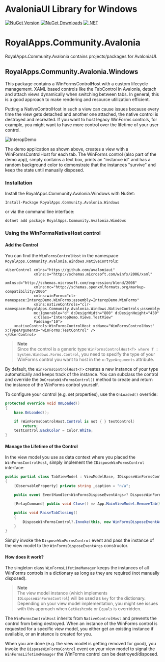 # AvaloniaUI Library for Windows 

[![NuGet Version](https://img.shields.io/nuget/v/RoyalApps.Community.Avalonia.Windows.svg?style=flat)](https://www.nuget.org/packages/RoyalApps.Community.Avalonia.Windows)
[![NuGet Downloads](https://img.shields.io/nuget/dt/RoyalApps.Community.Avalonia.Windows.svg?color=green)](https://www.nuget.org/packages/RoyalApps.Community.Avalonia.Windows)
[![.NET](https://img.shields.io/badge/.NET-%3E%3D%20%207.0-blueviolet)](https://dotnet.microsoft.com/download)

# RoyalApps.Community.Avalonia
RoyalApps.Community.Avalonia contains projects/packages for AvaloniaUI.

## RoyalApps.Community.Avalonia.Windows
This package contains a WinFormsControlHost with a custom lifecycle management. XAML based controls like the TabControl in Avalonia, detach and attach views dynamically when switching between tabs. In general, this is a good approach to make rendering and resource utilization efficient.

Putting a NativeControlHost in such a view can cause issues because every time the view gets detached and another one attached, the native control is destroyed and recreated. If you want to host legacy WinForms controls, for example, you might want to have more control over the lifetime of your user control.

![InteropDemo](https://github.com/royalapplications/royalapps-community-avalonia/assets/6168777/fcda0773-2423-4e48-a77c-d3d28dd7fed9)

The demo application as shown above, creates a view with a WinFormsControlHost for each tab. The WinForms control (also part of the demo app), simply contains a text box, prints an "instance id" and has a random background color to demonstrate that the instances "survive" and keep the state until manually disposed.

### Installation
Install the RoyalApps.Community.Avalonia.Windows with NuGet:
```
Install-Package RoyalApps.Community.Avalonia.Windows
```
or via the command line interface:
```
dotnet add package RoyalApps.Community.Avalonia.Windows
```

### Using the WinFormsNativeHost control

#### Add the Control

You can find the `WinFormsControlHost` in the namespace `RoyalApps.Community.Avalonia.Windows.NativeControls`:
```xaml
<UserControl xmlns="https://github.com/avaloniaui"
             xmlns:x="http://schemas.microsoft.com/winfx/2006/xaml"
             xmlns:d="http://schemas.microsoft.com/expression/blend/2008"
             xmlns:mc="http://schemas.openxmlformats.org/markup-compatibility/2006"
             xmlns:winForms="clr-namespace:InteropDemo.WinForms;assembly=InteropDemo.WinForms"
             xmlns:nativeControls="clr-namespace:RoyalApps.Community.Avalonia.Windows.NativeControls;assembly=RoyalApps.Community.Avalonia.Windows"
             mc:Ignorable="d" d:DesignWidth="800" d:DesignHeight="450"
             x:Class="InteropDemo.Views.TestView"
             Padding="10">
    <nativeControls:WinFormsControlHost x:Name="WinFormsControlHost" x:TypeArguments="winForms:TestControl" />
</UserControl>
```

> **Note**  
> Since the control is a generic type `WinFormsControlHost<T> where T : System.Windows.Forms.Control`, you need to specify the type of your WinForms control you want to host in the `x:TypeArguments` attribute.

By default, the `WinFormsControlHost<T>` creates a new instance of your type automatically and keeps track of the instance. You can subclass the control and override the `OnCreateWinFormsControl()` method to create and return the instance of the WinForms control yourself.

To configure your control (e.g. set properties), use the `OnLoaded()` override:
```csharp
protected override void OnLoaded()
{
    base.OnLoaded();

    if (WinFormsControlHost.Control is not { } testControl)
        return;
    testControl.BackColor = Color.White;
}
```

#### Manage the Lifetime of the Control
In the view model you use as data context where you placed the `WinFormsControlHost`, simply implement the `IDisposeWinFormsControl` interface:
```csharp
public partial class TabViewModel : ViewModelBase, IDisposeWinFormsControl
{
    [ObservableProperty] private string _caption = "n/a";

    public event EventHandler<WinFormsDisposeEventArgs>? DisposeWinFormsControl;

    [RelayCommand] public void Close() => App.MainViewModel.RemoveTab(this);

    public void RaiseTabClosing()
    {
        DisposeWinFormsControl?.Invoke(this, new WinFormsDisposeEventArgs(this));
    }
}
```
Simply invoke the `DisposeWinFormsControl` event and pass the instance of the view model to the `WinFormsDisposeEventArgs` constructor.

#### How does it work?
The singleton class `WinFormsLifetimeManager` keeps the instances of all WinForms controls in a dictionary as long as they are required (not manually disposed).

> **Note**  
> The view model instance (which implements `IDisposeWinFormsControl`) will be used as `key` for the dictionary. Depending on your view model implementation, you might see issues with this approach when `GetHashcode` or `Equals` is overridden. 

The `WinFormsControlHost` inherits from `NativeControlHost` and prevents the control from being destroyed. When an instance of the WinForms control is requested for a specific view model, you either get an existing instance if available, or an instance is created for you.

When you are done (e.g. the view model is getting removed for good), you invoke the `DisposeWinFormsControl` event on your view model to signal the `WinFormsLifetimeManager` the WinForms control can be destroyed/disposed. 
